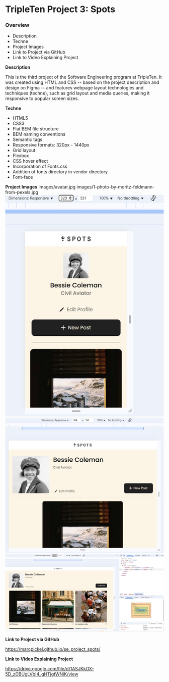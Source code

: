 # TripleTen Project 3: Spots

### Overview

- Description
- Techne
- Project Images
- Link to Project via GitHub
- Link to Video Explaining Project

**Description**

This is the third project of the Software Engineering program at TripleTen. It was created using HTML and CSS -- based on the project description and design on Figma -- and features webpage layout technologies and techniques (techne), such as grid layout and media queries, making it responsive to popular screen sizes.

**Techne**

- HTML5
- CSS3
- Flat BEM file structure
- BEM naming conventions
- Semantic tags
- Responsive formats: 320px - 1440px
- Grid layout
- Flexbox
- CSS hover effect
- Incorporation of Fonts.css
- Addition of fonts directory in vendor directory
- Font-face

**Project Images**
images/avatar.jpg
images/1-photo-by-moritz-feldmann-from-pexels.jpg
![iPhone view](project-screenshot-320px-1.jpg)
![Tablet view](project-screenshot-764px.jpg)
![Desktop view](project-screenshot-1440px.jpg)

**Link to Project via GitHub**

https://marcpickel.github.io/se_project_spots/

**Link to Video Explaining Project**

https://drive.google.com/file/d/1ASJKkOX-5D_zDBUgLVbI4_gHTjgtWNiK/view
